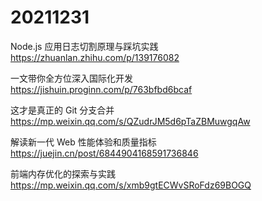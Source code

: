 # 20211231

Node.js 应用日志切割原理与踩坑实践  
https://zhuanlan.zhihu.com/p/139176082

一文带你全方位深入国际化开发  
https://jishuin.proginn.com/p/763bfbd6bcaf

这才是真正的 Git 分支合并  
https://mp.weixin.qq.com/s/QZudrJM5d6pTaZBMuwgqAw

解读新一代 Web 性能体验和质量指标  
https://juejin.cn/post/6844904168591736846

前端内存优化的探索与实践  
https://mp.weixin.qq.com/s/xmb9gtECWvSRoFdz69BOGQ

